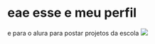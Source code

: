 # eae esse e meu perfil
e para o alura 
para postar projetos da escola
![](https://tenor.com/bZurE.gif)
